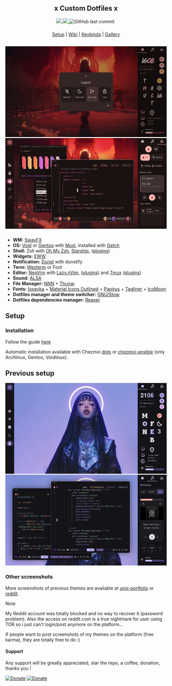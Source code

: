 <h2 align="center">x Custom Dotfiles x</h2>
<p align="center">
<a href="https://github.com/szorfein/dotfiles/stargazers">
  <img src="https://img.shields.io/github/stars/szorfein/dotfiles?color=%23BB9AF7&labelColor=%231A1B26&style=for-the-badge">
</a>
<a href="https://github.com/szorfein/dotfiles/network/members/">
  <img src="https://img.shields.io/github/forks/szorfein/dotfiles?color=%237AA2F7&labelColor=%231A1B26&style=for-the-badge">
</a>
<img alt="GitHub last commit" src="https://img.shields.io/github/last-commit/szorfein/dotfiles?color=73daca&labelColor=%231A1B26&style=for-the-badge" />
<img alt="" src="https://img.shields.io/github/repo-size/szorfein/dotfiles?color=%230969da&labelColor=%231A1B26&style=for-the-badge&label=Repo" />
</p>

###

<p align="center">
<a href="https://github.com/szorfein/dotfiles#setup">Setup</a>
| <a href="https://github.com/szorfein/dotfiles/wiki">Wiki</a>
| <a href="https://github.com/szorfein/dotfiles/wiki/Keybinds">Keybinds</a>
| <a href="https://github.com/szorfein/dotfiles/wiki/Gallery">Gallery</a>
</p>

##

![Jinx screenshot](https://github.com/szorfein/unix-portfolio/raw/master/Jinx/jinx-dialog.jpg)
![Jinx screenshot](https://github.com/szorfein/unix-portfolio/raw/master/Jinx/full.jpg)

###

- **WM:** [SwayFX](https://github.com/WillPower3309/swayfx)
- **OS:** [Void](https://voidlinux.org/) or [Gentoo](https://www.gentoo.org/)
  with [Musl](https://musl.libc.org/), installed with
  [Getch](https://github.com/szorfein/getch)
- **Shell:** Zsh with [Oh My Zsh](https://github.com/ohmyzsh/ohmyzsh),
  [Starship](https://starship.rs),
  ([plugins](https://github.com/szorfein/dotfiles/blob/main/zsh/.config/reaver/zsh.yml))
- **Widgets:** [EWW](https://elkowar.github.io/eww/eww.html)
- **Notification:** [Dunst](https://github.com/dunst-project/dunst) with
  dunstify
- **Term:** [Wezterm](https://github.com/wez/wezterm) or Foot
- **Editor:** [NeoVim](https://neovim.io) with
  [Lazy.nVim](https://lazy.folke.io/),
  ([plugins](https://github.com/szorfein/dotfiles/tree/main/neovim/.config/nvim/lua/plugins))
  and [Tmux](https://github.com/tmux/tmux/wiki)
  ([plugins](https://github.com/szorfein/dotfiles/blob/main/tmux/.config/reaver/tmux.yml))
- **Sound:** [ALSA](https://www.alsa-project.org)
- **File Manager:** [NNN](https://github.com/jarun/nnn) + [Thunar](https://docs.xfce.org/xfce/thunar/start).
- **Fonts:** [Iosevka](https://www.nerdfonts.com/) +
  [Material Icons Outlined](https://github.com/google/material-design-icons) +
  [Papirus](https://github.com/PapirusDevelopmentTeam/papirus-icon-theme) +
  [Tagliner](https://www.dafont.com/fr/tagliner.font) +
  [IcoMoon](https://icomoon.io/)
- **Dotfiles manager and theme switcher:**
  [GNU/Stow](https://www.gnu.org/software/stow/)
- **Dotfiles dependencies manager:**
  [Reaver](https://github.com/szorfein/reaver)

## Setup

### Installation

Follow the guide
[here](https://github.com/szorfein/dotfiles/tree/main/swayfx/.config/sway)

Automatic installation available with Chezmoi
[dots](https://github.com/szorfein/dots) or
[chezmoi-ansible](https://github.com/szorfein/dots/tree/ansible) (only
Archlinux, Gentoo, Voidlinux).

## Previous setup

![holy screenshot](https://github.com/szorfein/unix-portfolio/raw/master/holy/clean.jpg)
![holy screenshot](https://github.com/szorfein/unix-portfolio/raw/master/holy/full.jpg)

### Other screenshots

More screenshots of previous themes are available at
[unix-portfolio](https://github.com/szorfein/unix-portfolio) or
[reddit](https://reddit.com/user/szorfein).

> [!NOTE]
> My Reddit account was totally blocked and no way to recover it (password problem). Also the access on reddit.com is a true nightmare for user using TOR so i just can't login/post anymore on the platform...  

If people want to post screenshots of my themes on the platform (free karma), they are totally free to do :)

#### Support

Any support will be greatly appreciated, star the repo, a coffee, donation,
thanks you !

[![Donate](https://img.shields.io/badge/don-liberapay-1ba9a4)](https://liberapay.com/szorfein)
[![Donate](https://img.shields.io/badge/don-patreon-ab69f4)](https://www.patreon.com/szorfein)
